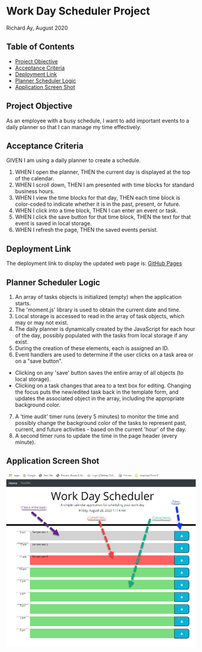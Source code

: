 # Work Day Scheduler Project

Richard Ay, August 2020

## Table of Contents
* [Project Objective](#project-objective)
* [Acceptance Criteria](#acceptance-criteria)
* [Deployment Link](#deployment-link)
* [Planner Scheduler Logic](#planner-scheduler-logic)
* [Application Screen Shot](#application-screen-shot)



## Project Objective
As an employee with a busy schedule, I want to add important events to a daily planner so that I can manage my time effectively.

## Acceptance Criteria
GIVEN I am using a daily planner to create a schedule.

1) WHEN I open the planner, THEN the current day is displayed at the top of the calendar.
2) WHEN I scroll down, THEN I am presented with time blocks for standard business hours.
3) WHEN I view the time blocks for that day, THEN each time block is color-coded to indicate whether it is in the past, present, or future.
4) WHEN I click into a time block, THEN I can enter an event or task.
5) WHEN I click the save button for that time block, THEN the text for that event is saved in local storage.
6) WHEN I refresh the page, THEN the saved events persist.

## Deployment Link
The deployment link to display the updated web page is: 
[GitHub Pages](https://captainrich.github.io/WorkDay-Scheduler/) 

## Planner Scheduler Logic

1) An array of tasks objects is initialized (empty) when the application starts.
2) The 'moment.js' library is used to obtain the current date and time.
3) Local storage is accessed to read in the array of task objects, which may or may not exist.
4) The daily planner is dynamically created by the JavaScript for each hour of the day, possibly populated with the tasks from local storage if any exist.
5) During the creation of these elements, each is assigned an ID.
6) Event handlers are used to determine if the user clicks on a task area or on a "save button".
* Clicking on any 'save' button saves the entire array of all objects (to local storage).
* Clicking on a task changes that area to a text box for editing.  Changing the focus puts the new/edited task back in the template form, and updates the associated object in the array, including the appropriate background color.
7) A 'time audit' timer runs (every 5 minutes) to monitor the time and possibly change the background color of the tasks to represent past, current, and future activities - based on the current 'hour' of the day.
8) A second timer runs to update the time in the page header (every minute).


## Application Screen Shot

![Workday Planner Image](https://github.com/CaptainRich/WorkDay-Scheduler/blob/master/workday-screenshot.jpg)

